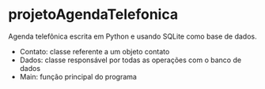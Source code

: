 # projetoAgendaTelefonica
Agenda telefônica escrita em Python e usando SQLite como base de dados.
  - Contato: classe referente a um objeto contato
  - Dados: classe responsável por todas as operações com o banco de dados
  - Main: função principal do programa
